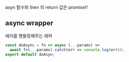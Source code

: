 asyn 함수와 then 의 return 값은 promise!!

## async wrapper

에러를 핸들링해주는 래퍼

```js
const doAsync = fn => async (...params) =>
  await fn(...params).catch(err => console.log(err));
export default doAsyn;
```
